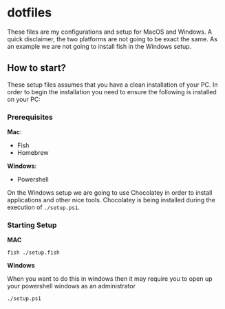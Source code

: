 # dotfiles
These files are my configurations and setup for MacOS and Windows. A quick disclaimer, the two platforms are not going to be exact the same. 
As an example we are not going to install fish in the Windows setup. 

## How to start?
These setup files assumes that you have a clean installation of your PC. In order to begin the installation you need to ensure the following is installed on your PC:

### Prerequisites
**Mac**:
- Fish
- Homebrew

**Windows**:
- Powershell

On the Windows setup we are going to use Chocolatey in order to install applications and other nice tools. Chocolatey is being installed during the execution of `./setup.ps1`.

### Starting Setup
**MAC**
```fish
fish ./setup.fish
```

**Windows**

When you want to do this in windows then it may require you to open up your powershell windows as an administrator

```pwsh
./setup.ps1
```
